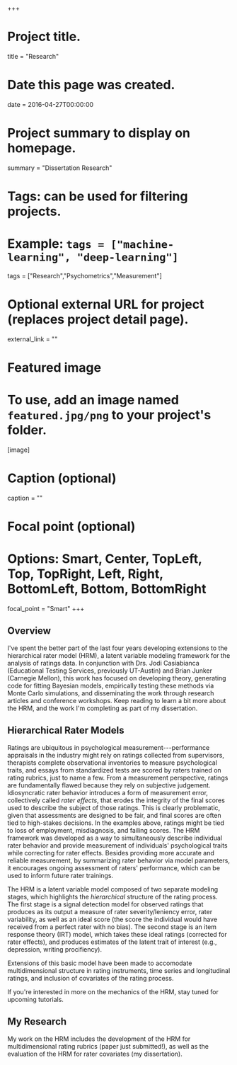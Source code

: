 +++
# Project title.
title = "Research"

# Date this page was created.
date = 2016-04-27T00:00:00

# Project summary to display on homepage.
summary = "Dissertation Research"

# Tags: can be used for filtering projects.
# Example: `tags = ["machine-learning", "deep-learning"]`
tags = ["Research","Psychometrics","Measurement"]

# Optional external URL for project (replaces project detail page).
external_link = ""

# Featured image
# To use, add an image named `featured.jpg/png` to your project's folder. 
[image]
  # Caption (optional)
  caption = ""
  
  # Focal point (optional)
  # Options: Smart, Center, TopLeft, Top, TopRight, Left, Right, BottomLeft, Bottom, BottomRight
  focal_point = "Smart"
+++

## Overview

I've spent the better part of the last four years developing extensions to the hierarchical rater model (HRM), a latent variable modeling framework for the analysis of ratings data. In conjunction with Drs. Jodi Casiabianca (Educational Testing Services, previously UT-Austin) and Brian Junker (Carnegie Mellon), this work has focused on developing theory, generating code for fitting Bayesian models, empirically testing these methods via Monte Carlo simulations, and disseminating the work through research articles and conference workshops. Keep reading to learn a bit more about the HRM, and the work I'm completing as part of my dissertation.

## Hierarchical Rater Models

Ratings are ubiquitous in psychological measurement---performance appraisals in the industry might rely on ratings collected from supervisors, therapists complete observational inventories to measure psychological traits, and essays from standardized tests are scored by raters trained on rating rubrics, just to name a few. From a measurement perspective, ratings are fundamentally flawed because they rely on subjective judgement. Idiosyncratic rater behavior introduces a form of measurement error, collectively called *rater effects*, that erodes the integrity of the final scores used to describe the subject of those ratings. This is clearly problematic, given that assessments are designed to be fair, and final scores are often tied to high-stakes decisions. In the examples above, ratings might be tied to loss of employment, misdiagnosis, and failing scores. 
The HRM framework was developed as a way to simultaneously describe individual rater behavior and provide measurement of individuals' psychological traits while correcting for rater effects. Besides providing more accurate and reliable measurement, by summarizing rater behavior via model parameters, it encourages ongoing assessment of raters' performance, which can be used to inform future rater trainings. 

The HRM is a latent variable model composed of two separate modeling stages, which highlights the *hierarchical* structure of the rating process. The first stage is a signal detection model for observed ratings that produces as its output a measure of rater severity/leniency error, rater variability, as well as an ideal score (the score the individual would have received from a perfect rater with no bias). The second stage is an item response theory (IRT) model, which takes these ideal ratings (corrected for rater effects), and produces estimates of the latent trait of interest (e.g., depression, writing procifiency). 

Extensions of this basic model have been made to accomodate multidimensional structure in rating instruments, time series and longitudinal ratings, and inclusion of covariates of the rating process. 

If you're interested in more on the mechanics of the HRM, stay tuned for upcoming tutorials. 

## My Research

My work on the HRM includes the development of the HRM for multidimensional rating rubrics (paper just submitted!), as well as the evaluation of the HRM for rater covariates (my dissertation).